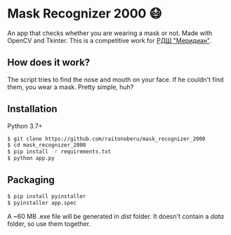 # Mask Recognizer 2000 😷
An app that checks whether you are wearing a mask or not. Made with OpenCV and Tkinter. This is a competitive work for [РДШ "Меридиан"](https://vk.com/public177923488).

<!--  ADD LATER
<p align="center">
    <img src="example.jpg?raw=true" width="300"/>
</p>
-->

## How does it work?
The script tries to find the nose and mouth on your face. If he couldn't find them, you wear a mask. Pretty simple, huh?

## Installation
Python 3.7+
```bash
$ git clone https://github.com/raitonoberu/mask_recognizer_2000
$ cd mask_recognizer_2000
$ pip install -r requirements.txt
$ python app.py
```

## Packaging
```bash
$ pip install pyinstaller
$ pyinstaller app.spec
```
A ~60 MB .exe file will be generated in *dist* folder. It doesn't contain a *data* folder, so use them together.
